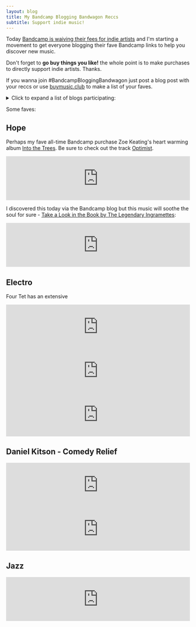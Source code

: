 ```yaml
---
layout: blog
title: My Bandcamp Blogging Bandwagon Reccs
subtitle: Support indie music!
---
```


Today [Bandcamp is waiving their fees for indie artists](https://daily.bandcamp.com/features/bandcamp-covid-19-fundraiser) and I'm starting a movement to get everyone blogging their fave Bandcamp links to help you discover new music.

Don't forget to **go buy things you like!** the whole point is to make purchases to directly support indie artists. Thanks.

If you wanna join #BandcampBloggingBandwagon just post a blog post with your reccs or use [buymusic.club](https://buymusic.club/) to make a list of your faves.

<details>
<summary>Click to expand a list of blogs participating:</summary>

- [Phil Gyford's reccs(https://www.gyford.com/phil/writing/2020/03/20/bandcamp/)

</details>

Some faves:

## Hope

Perhaps my fave all-time Bandcamp purchase Zoe Keating's heart warming album [Into the Trees](https://music.zoekeating.com/album/into-the-trees). Be sure to check out the track [Optimist](https://music.zoekeating.com/track/optimist-live).

<iframe style="border: 0; width: 100%; height: 120px;" src="https://bandcamp.com/EmbeddedPlayer/album=1901731418/size=large/bgcol=ffffff/linkcol=0687f5/tracklist=false/artwork=small/transparent=true/" seamless><a href="http://music.zoekeating.com/album/into-the-trees">Into The Trees by Zoe Keating</a></iframe>

I discovered this today via the Bandcamp blog but this music will soothe the soul for sure - [Take a Look in the Book by The Legendary Ingramettes](https://thelegendaryingramettes.bandcamp.com/album/take-a-look-in-the-book):

<iframe style="border: 0; width: 100%; height: 120px;" src="https://bandcamp.com/EmbeddedPlayer/album=3677287599/size=large/bgcol=ffffff/linkcol=0687f5/tracklist=false/artwork=small/transparent=true/" seamless><a href="http://thelegendaryingramettes.bandcamp.com/album/take-a-look-in-the-book">Take a Look in the Book by The Legendary Ingramettes</a></iframe>

## Electro

Four Tet has an extensive 

<iframe style="border: 0; width:100%; height: 120px;" src="https://bandcamp.com/EmbeddedPlayer/album=3104888983/size=large/bgcol=ffffff/linkcol=0687f5/tracklist=false/artwork=small/transparent=true/" seamless><a href="http://fourtet.bandcamp.com/album/sixteen-oceans">Sixteen Oceans by Four Tet</a></iframe>

<iframe style="border: 0; width: 100%; height: 120px;" src="https://bandcamp.com/EmbeddedPlayer/album=1996406143/size=large/bgcol=ffffff/linkcol=0687f5/tracklist=false/artwork=small/transparent=true/" seamless><a href="http://fourtet.bandcamp.com/album/there-is-love-in-you-remixes">There Is Love In You Remixes by Four Tet</a></iframe>

<iframe style="border: 0; width: 100%; height: 120px;" src="https://bandcamp.com/EmbeddedPlayer/album=3052834527/size=large/bgcol=ffffff/linkcol=0687f5/tracklist=false/artwork=small/transparent=true/" seamless><a href="http://susumuyokota.bandcamp.com/album/sakura">Sakura by Susumu Yokota</a></iframe>

## Daniel Kitson - Comedy Relief

<iframe style="border: 0; width: 100%; height: 120px;" src="https://bandcamp.com/EmbeddedPlayer/album=86118229/size=large/bgcol=ffffff/linkcol=0687f5/tracklist=false/artwork=small/transparent=true/" seamless><a href="http://danielkitson.bandcamp.com/album/after-the-beginning-before-the-end">After the Beginning, Before the End. by Daniel Kitson</a></iframe>

<iframe style="border: 0; width: 100%; height: 120px;" src="https://bandcamp.com/EmbeddedPlayer/album=3867711951/size=large/bgcol=ffffff/linkcol=0687f5/tracklist=false/artwork=small/transparent=true/" seamless><a href="http://danielkitson.bandcamp.com/album/the-impotent-fury-of-the-privileged">The Impotent Fury of The Privileged by Daniel Kitson</a></iframe>

## Jazz

<iframe style="border: 0; width: 100%; height: 120px;" src="https://bandcamp.com/EmbeddedPlayer/album=1698366952/size=large/bgcol=ffffff/linkcol=0687f5/tracklist=false/artwork=small/transparent=true/" seamless><a href="http://magicalmysterymix.bandcamp.com/album/70s-japanese-jazz">70s Japanese Jazz by Dckne</a></iframe>
